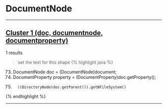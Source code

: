 # DocumentNode

***

## [Cluster 1 (doc, documentnode, documentproperty)](./1)
1 results
> set the text for this shape 
{% highlight java %}
73.   DocumentNode doc = (DocumentNode)document;
74. DocumentProperty property = (DocumentProperty)doc.getProperty();
77.       ((DirectoryNode)doc.getParent()).getNFileSystem()
{% endhighlight %}

***

